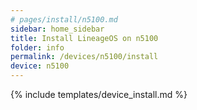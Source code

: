 ```yaml
---
# pages/install/n5100.md
sidebar: home_sidebar
title: Install LineageOS on n5100
folder: info
permalink: /devices/n5100/install
device: n5100
---
```

{% include templates/device_install.md %}
